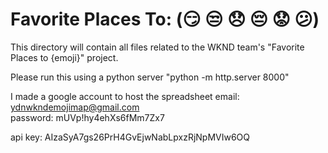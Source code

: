 # Favorite Places To: (😏 😒 😞 😔 😟 😕)

This directory will contain all files related to the WKND team's "Favorite Places to {emoji}" project.

Please run this using a python server "python -m http.server 8000"

I made a google account to host the spreadsheet
email: ydnwkndemojimap@gmail.com    
password: mUVp!hy4ehXs6fMm7Zx7

api key: AIzaSyA7gs26PrH4GvEjwNabLpxzRjNpMVIw6OQ